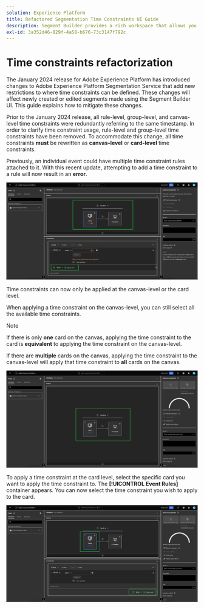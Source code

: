 ```yaml
---
solution: Experience Platform
title: Refactored Segmentation Time Constraints UI Guide
description: Segment Builder provides a rich workspace that allows you to interact with Profile data elements. The workspace provides intuitive controls for building and editing rules, such as drag-and-drop tiles used to represent data properties.
exl-id: 3a352d46-829f-4a58-b676-73c3147f792c
---
```

# Time constraints refactorization

The January 2024 release for Adobe Experience Platform has introduced changes to Adobe Experience Platform Segmentation Service that add new restrictions to where time constraints can be defined. These changes will affect newly created or edited segments made using the Segment Builder UI. This guide explains how to mitigate these changes.

Prior to the January 2024 release, all rule-level, group-level, and canvas-level time constraints were redundantly referring to the same timestamp. In order to clarify time constraint usage, rule-level and group-level time constraints have been removed. To accommodate this change, all time constraints **must** be rewritten as **canvas-level** or **card-level** time constraints.

Previously, an individual event could have multiple time constraint rules attached to it. With this recent update, attempting to add a time constraint to a rule will now result in an **error**.

![The rule-level time constraint is highlighted. The error that subsequently happens is also highlighted. ](../images/ui/segment-refactoring/rule-time-constraint.png)

Time constraints can now only be applied at the canvas-level or the card level. 

When applying a time constraint on the canvas-level, you can still select all the available time constraints.

>[!NOTE]
>
>If there is only **one** card on the canvas, applying the time constraint to the card is **equivalent** to applying the time constraint on the canvas-level.
>
>If there are **multiple** cards on the canvas, applying the time constraint to the canvas-level will apply that time constraint to **all** cards on the canvas. 

![The canvas-level time constraint is highlighted.](../images/ui/segment-refactoring/canvas-time-constraint.png)

To apply a time constraint at the card level, select the specific card you want to apply the time constraint to. The **[!UICONTROL Event Rules]** container appears. You can now select the time constraint you wish to apply to the card.

![The card-level time constraint is highlighted.](../images/ui/segment-refactoring/card-time-constraint.png)
